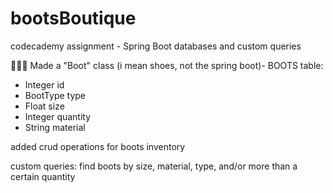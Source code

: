 # bootsBoutique
codecademy assignment - Spring Boot databases and custom queries 

👢👢👢
Made a "Boot" class (i mean shoes, not the spring boot)- BOOTS table:
- Integer id
- BootType type
- Float size
- Integer quantity
- String material

added crud operations for boots inventory

custom queries: find boots by size, material, type, and/or more than a certain quantity 

